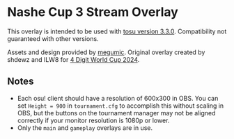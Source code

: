 # Nashe Cup 3 Stream Overlay

This overlay is intended to be used with [tosu version 3.3.0](https://github.com/KotRikD/tosu/releases/tag/v3.3.0). Compatibility not guaranteed with other versions.

Assets and design provided by [megumic](https://osu.ppy.sh/users/7537133). Original overlay created by shdewz and ILW8 for [4 Digit World Cup 2024](https://github.com/shdewz/4wc-stream-overlay).

## Notes

- Each osu! client should have a resolution of 600x300 in OBS. You can set `Height = 900` in `tournament.cfg` to accomplish this without scaling in OBS, but the buttons on the tournament manager may not be aligned correctly if your monitor resolution is 1080p or lower.
- Only the `main` and `gameplay` overlays are in use.